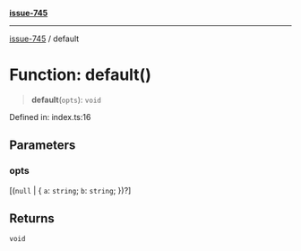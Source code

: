 [**issue-745**](../README.md)

***

[issue-745](../README.md) / default

# Function: default()

> **default**(`opts`): `void`

Defined in: index.ts:16

## Parameters

### opts

\[(`null` \| \{ `a`: `string`; `b`: `string`; \})?\]

## Returns

`void`
